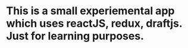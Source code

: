 # This is a small experiemental app which uses reactJS, redux, draftjs. Just for learning purposes.
